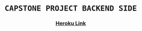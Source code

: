 <h1 align="center"><code>CAPSTONE PROJECT BACKEND SIDE</code></h1>
<div align="center">
  <h3>
    <a href="https://dj-react-capstone-project.herokuapp.com/">
      Heroku Link
    </a>
  </h3>
</div>